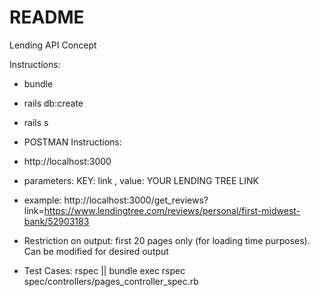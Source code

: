 # README

Lending API Concept

Instructions:

* bundle

* rails db:create

* rails s

* POSTMAN Instructions:

* http://localhost:3000

* parameters: KEY: link , value: YOUR LENDING TREE LINK

* example: http://localhost:3000/get_reviews?link=https://www.lendingtree.com/reviews/personal/first-midwest-bank/52903183

* Restriction on output: first 20 pages only (for loading time purposes). Can be modified for desired output

* Test Cases: rspec || bundle exec rspec spec/controllers/pages_controller_spec.rb
